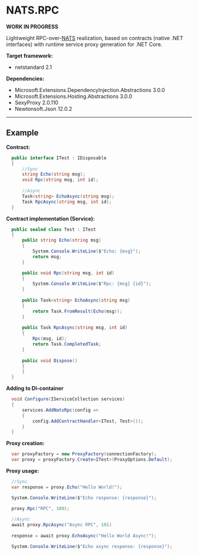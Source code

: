# NATS.RPC

**WORK IN PROGRESS**

Lightweight RPC-over-[NATS](https://nats.io/) realization, based on contracts (native .NET interfaces) with runtime service proxy generation for .NET Core.

**Target framework:**
+ netstandard 2.1
  
**Dependencies:**
+ Microsoft.Extensions.DependencyInjection.Abstractions 3.0.0
+ Microsoft.Extensions.Hosting.Abstractions 3.0.0
+ SexyProxy 2.0.110
+ Newtonsoft.Json 12.0.2

---

## Example

**Contract:**
```C#
  public interface ITest : IDisposable
  {
      //Sync
      string Echo(string msg);
      void Rpc(string msg, int id);
      
      //Async
      Task<string> EchoAsync(string msg);
      Task RpcAsync(string msg, int id);
  }
```

**Contract implementation (Service):**
```C#
  public sealed class Test : ITest
  {
      public string Echo(string msg)
      {
          System.Console.WriteLine($"Echo: {msg}");
          return msg;
      }

      public void Rpc(string msg, int id)
      {
          System.Console.WriteLine($"Rpc: {msg} {id}");
      }
      
      public Task<string> EchoAsync(string msg)
      {
          return Task.FromResult(Echo(msg));
      }
        
      public Task RpcAsync(string msg, int id)
      {
          Rpc(msg, id);
          return Task.CompletedTask;
      }
      
      public void Dispose()
      {
      }
  }
```

**Adding to DI-container**
```C#
  void Configure(IServiceCollection services)
  {
      services.AddNatsRpc(config => 
      {
          config.AddContractHandler<ITest, Test>());
      }
  }
```

**Proxy creation:**
```C#
  var proxyFactory = new ProxyFactory(connectionFactory);
  var proxy = proxyFactory.Create<ITest>(ProxyOptions.Default);
```

**Proxy usage:**
```C#
  //Sync
  var response = proxy.Echo("Hello World!");

  System.Console.WriteLine($"Echo response: {response}");

  proxy.Rpc("RPC", 100);
  
  //Async
  await proxy.RpcAsync("Async RPC", 101)
  
  response = await proxy.EchoAsync("Hello World Async!");

  System.Console.WriteLine($"Echo async response: {response}");
```
